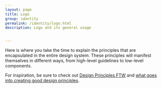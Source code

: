 ```yaml
---
layout: page
title: Logo
group: identity
permalink: /identity/logo.html
description: Logo and its general usage


---
```


Here is where you take the time to explain the principles that are encapsulated in the entire design system. These principles will manifest themselves in different ways, from high-level guidelines to low-level components.

For inspiration, be sure to check out [Design Principles FTW](http://www.designprinciplesftw.com/) and [what goes into creating good design principles](https://articles.uie.com/creating-design-principles/).
